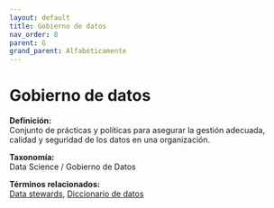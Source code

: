 ```yaml
---
layout: default
title: Gobierno de datos
nav_order: 8
parent: G
grand_parent: Alfabéticamente
---
```


# Gobierno de datos

**Definición:**  
Conjunto de prácticas y políticas para asegurar la gestión adecuada, calidad y seguridad de los datos en una organización.

**Taxonomía:**  
Data Science / Gobierno de Datos

**Términos relacionados:**  
[Data stewards](https://maleniski.github.io/diccionario-angl-tec-mx/docs/alfabeticamente/D/data-stewards.html), [Diccionario de datos](https://maleniski.github.io/diccionario-angl-tec-mx/docs/alfabeticamente/D/diccionario-de-datos.html)
